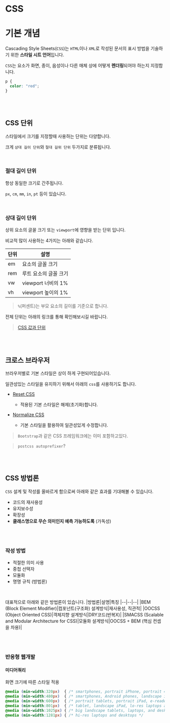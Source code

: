 # CSS

# 기본 개념

Cascading Style Sheets(`CSS`)는 `HTML`이나 `XML`로 작성된 문서의 표시 방법을 기술하기 위한 **스타일 시트 언어**입니다.

`CSS`는 요소가 화면, 종이, 음성이나 다른 매체 상에 어떻게 **렌더링**되어야 하는지 지정합니다.

```css
p {
  color: "red";
}
```

<br><br>

## CSS 단위

스타일에서 크기를 지정할때 사용하는 단위는 다양합니다.

크게 `상대 길이 단위`와 `절대 길위 단위` 두가지로 분류됩니다.

<br>

### 절대 길이 단위

항상 동일한 크기로 간주됩니다.

`px`, `cm`, `mm`, `in`, `pt` 등이 있습니다.

<br>

### 상대 길이 단위

상위 요소의 글꼴 크기 또는 `viewport`에 영향을 받는 단위 입니다.

비교적 많이 사용하는 4가지는 아래와 같습니다.

| 단위 | 설명                  |
| ---- | --------------------- |
| em   | 요소의 글꼴 크기      |
| rem  | 루트 요소의 글꼴 크기 |
| vw   | viewport 너비의 1%    |
| vh   | viewport 높이의 1%    |

> `%`(퍼센트)는 부모 요소의 길이를 기준으로 합니다.

전체 단위는 아래의 링크를 통해 확인해보시길 바랍니다.

> [CSS 값과 단위](https://developer.mozilla.org/ko/docs/Learn/CSS/Building_blocks/Values_and_units)

<br><br>

## 크로스 브라우저

브라우저별로 기본 스타일은 상이 하게 구현되어있습니다.

일관성있는 스타일을 유지하기 위해서 아래의 `css`를 사용하기도 합니다.

- [Reset CSS](https://meyerweb.com/eric/tools/css/reset/)

  - 적용된 기본 스타일은 해제(초기화)합니다.

- [Normalize CSS](https://necolas.github.io/normalize.css/)

  - 기본 스타일을 활용하여 일관성있게 수정합니다.

> `Bootstrap`과 같은 CSS 프레임워크에는 이미 포함하고있다.

> `postcss autoprefixer`?

<br><br>

## CSS 방법론

`CSS` 설계 및 작성를 올바르게 함으로써 아래와 같은 효과를 기대해볼 수 있습니다.

- 코드의 재사용성
- 유지보수성
- 확장성
- **클래스명으로 무슨 의미인지 예측 가능하도록** (가독성)

<br><br>

### 작성 방법

- 적절한 의미 사용
- 중첩 선택자
- 모듈화
- 명명 규칙 (방법론)

<br>

대표적으로 아래와 같은 방법론이 있습니다.
|방법론|설명|특징
|--|--|--|
|BEM (Block Element Modifier)|컴포넌트(구조화) 설계방식|재사용성, 직관적|
|OOCSS (Object Oriented CSS)|객체지향 설계방식|DRY코드(반복X)|
|SMACSS (Scalable and Modular Architecture for CSS)|모듈화 설계방식|OOCSS + BEM (핵심 컨셉을 차용)|

<br><br>

### 반응형 웹개발

#### 미디어쿼리

화면 크기에 따른 스타일 적용

```css
@media (min-width:320px)  { /* smartphones, portrait iPhone, portrait 480x320 phones (Android) */ }
@media (min-width:480px)  { /* smartphones, Android phones, landscape iPhone */ }
@media (min-width:600px)  { /* portrait tablets, portrait iPad, e-readers (Nook/Kindle), landscape 800x480 phones (Android) */ }
@media (min-width:801px)  { /* tablet, landscape iPad, lo-res laptops ands desktops */ }
@media (min-width:1025px) { /* big landscape tablets, laptops, and desktops */ }
@media (min-width:1281px) { /* hi-res laptops and desktops */
```
